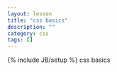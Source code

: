 ```yaml
---
layout: lesson
title: "css basics"
description: ""
category: css
tags: []
---
```

{% include JB/setup %}
css basics